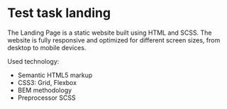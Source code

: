 # Test task landing
The Landing Page is a static website built using HTML and SCSS. The website is fully responsive and optimized for different screen sizes, from desktop to mobile devices.

Used technology:
  - Semantic HTML5 markup
  - CSS3: Grid, Flexbox
  - BEM methodology
  - Preprocessor SCSS
